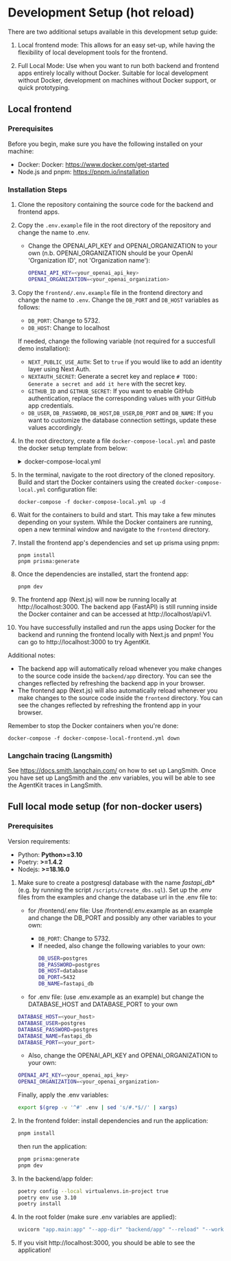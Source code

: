 # Development Setup (hot reload)

There are two additional setups available in this development setup guide:
1. Local frontend mode: This allows for an easy set-up, while having the flexibility of local development tools for the frontend.

2. Full Local Mode: Use when you want to run both backend and frontend apps entirely locally without Docker. Suitable for local development without Docker, development on machines without Docker support, or quick prototyping.

## Local frontend

### Prerequisites
Before you begin, make sure you have the following installed on your machine:
- Docker: Docker: https://www.docker.com/get-started
- Node.js and pnpm: https://pnpm.io/installation

### Installation Steps

1. Clone the repository containing the source code for the backend and frontend apps.

2. Copy the `.env.example` file in the root directory of the repository and change the name to .env.
   - Change the OPENAI_API_KEY and OPENAI_ORGANIZATION to your own (n.b. OPENAI_ORGANIZATION should be your OpenAI 'Organization ID', not 'Organization name'):
      ```sh
      OPENAI_API_KEY=<your_openai_api_key>
      OPENAI_ORGANIZATION=<your_openai_organization>
      ```
3. Copy the `frontend/.env.example` file in the frontend directory and change the name to `.env`. Change the `DB_PORT` and `DB_HOST` variables as follows:
   - `DB_PORT`: Change to 5732.
   - `DB_HOST`: Change to localhost

   If needed, change the following variable (not required for a succesfull demo installation):
   - `NEXT_PUBLIC_USE_AUTH`: Set to `true` if you would like to add an identity layer using Next Auth.
   - `NEXTAUTH_SECRET`: Generate a secret key and replace `# TODO: Generate a secret and add it here` with the secret key.
   - `GITHUB_ID` and `GITHUB_SECRET`: If you want to enable GitHub authentication, replace the corresponding values with your GitHub app credentials.
   - `DB_USER`, `DB_PASSWORD`, `DB_HOST`,`DB_USER`,`DB_PORT` and `DB_NAME`: If you want to customize the database connection settings, update these values accordingly.

4. In the root directory, create a file `docker-compose-local.yml` and paste the docker setup template from below:
   <details><summary>docker-compose-local.yml</summary>

      ```sh
      version: '3.8'

      services:
        fastapi_server:
          container_name: fastapi_server
          build: ./backend
          restart: always
          command: "sh -c 'alembic upgrade head && uvicorn app.main:app --reload --workers 1 --host 0.0.0.0 --port 9090'"
          volumes:
            - ./backend/app:/code
          expose:
            - 9090
          env_file: ".env"
          depends_on:
            - database

        database:
          image: ankane/pgvector:v0.4.1
          restart: always
          container_name: database
          env_file: ".env"
          user: root
          volumes:
            - ./db_docker:/var/lib/postgresql
            - ./scripts/create-dbs.sql:/docker-entrypoint-initdb.d/create-dbs.sql
          ports:
            - 5732:5432 # Remove this on production, use same port as in .env for fastapi_db
          expose:
            - 5732
          environment:
            - POSTGRES_USERNAME=${DATABASE_USER}
            - POSTGRES_PASSWORD=${DATABASE_PASSWORD}
            - POSTGRES_DATABASE=${DATABASE_NAME}
            - POSTGRES_HOST_AUTH_METHOD= "trust"

        redis_server:
          image: redis:alpine
          container_name: redis_server
          restart: always
          ports:
            - 6379:6379 # Remove this on production
          expose:
            - 6379
          env_file: .env
        langchain-playground:
          image: langchain/${_LANGSMITH_IMAGE_PREFIX-}langchainplus-playground@sha256:f61ce9762babcb4a51af3e5b0cc628453ac7087237c5fc8694834de49b56d16e
        langchain-frontend:
          image: langchain/${_LANGSMITH_IMAGE_PREFIX-}langchainplus-frontend@sha256:e0ab157b2b9cb7f75743d45237f0d8ede75a3811d913f234585484255afe5b5a
          ports:
            - 9091:80
          expose:
            - 9091
          environment:
            - NEXT_PUBLIC_BACKEND_URL=http://langchain-backend:1984
          depends_on:
            - langchain-backend
            - langchain-playground
          volumes:
            - ./conf/nginx.conf:/etc/nginx/default.conf:ro
        langchain-backend:
          image: langchain/${_LANGSMITH_IMAGE_PREFIX-}langchainplus-backend@sha256:1196c12308b450548195c10927d469963c7d8e62db0e67f8204c83adb91f9031
          environment:
            - PORT=1984
            - LANGCHAIN_ENV=local_docker
            - LOG_LEVEL=warning
            - OPENAI_API_KEY=${OPENAI_API_KEY}
          ports:
            - 1984:1984
          depends_on:
            - langchain-db
            - langchain-redis
        langchain-db:
          image: postgres:14.1
          command:
            [
              "postgres",
              "-c",
              "log_min_messages=WARNING",
              "-c",
              "client_min_messages=WARNING"
            ]
          environment:
            - POSTGRES_PASSWORD=postgres
            - POSTGRES_USER=postgres
            - POSTGRES_DB=postgres
          volumes:
            - langchain-db-data:/var/lib/postgresql/data
          ports:
            - 5433:5432
        langchain-redis:
          image: redis:7
          ports:
            - 63791:6379
          volumes:
            - langchain-redis-data:/data
        langchain-queue:
          image: langchain/${_LANGSMITH_IMAGE_PREFIX-}langchainplus-backend@sha256:1196c12308b450548195c10927d469963c7d8e62db0e67f8204c83adb91f9031
          environment:
            - LANGCHAIN_ENV=local_docker
            - LOG_LEVEL=warning
          entrypoint: "rq worker --with-scheduler -u redis://langchain-redis:6379 --serializer lc_database.queue.serializer.ORJSONSerializer --worker-class lc_database.queue.worker.Worker --connection-class lc_database.queue.connection.RedisRetry --job-class lc_database.queue.job.AsyncJob"
          depends_on:
            - langchain-redis
        langchain-hub:
          image: langchain/${_LANGSMITH_IMAGE_PREFIX-}langchainhub-backend@sha256:73b4c2c3e7cd81729e766bb4eece2b28883bebf7c710567a21d1a6c114abff5a
          environment:
            - PORT=1985
            - LANGCHAIN_ENV=local_docker
            - LOG_LEVEL=warning
          ports:
            - 1985:1985
          depends_on:
            - langchain-db
            - langchain-redis
        caddy_reverse_proxy:
          container_name: caddy_reverse_proxy
          image: caddy:alpine
          restart: always
          ports:
            - 80:80
            - 9090:9090
            - 443:443
          environment:
            - EXT_ENDPOINT1=${EXT_ENDPOINT1}
            - LOCAL_1=${LOCAL_1}
            - LOCAL_2=${LOCAL_2}
          volumes:
            - ./caddy/Caddyfile:/etc/caddy/Caddyfile
            #- ./static:/code/static
            - caddy_data:/data
            - caddy_config:/config

      volumes:
        caddy_data:
        caddy_config:
        langchain-db-data:
        langchain-redis-data:
      ```
</details>

5. In the terminal, navigate to the root directory of the cloned repository. Build and start the Docker containers using the created `docker-compose-local.yml` configuration file:
   ```
   docker-compose -f docker-compose-local.yml up -d
   ```

6. Wait for the containers to build and start. This may take a few minutes depending on your system. While the Docker containers are running, open a new terminal window and navigate to the `frontend` directory.

7. Install the frontend app's dependencies and set up prisma using pnpm:
   ```
   pnpm install
   pnpm prisma:generate
   ```

8. Once the dependencies are installed, start the frontend app:
   ```
   pnpm dev
   ```

9. The frontend app (Next.js) will now be running locally at http://localhost:3000. The backend app (FastAPI) is still running inside the Docker container and can be accessed at http://localhost/api/v1.

10. You have successfully installed and run the apps using Docker for the backend and running the frontend locally with Next.js and pnpm! You can go to http://localhost:3000 to try AgentKit.

Additional notes:
- The backend app will automatically reload whenever you make changes to the source code inside the `backend/app` directory. You can see the changes reflected by refreshing the backend app in your browser.
- The frontend app (Next.js) will also automatically reload whenever you make changes to the source code inside the `frontend` directory. You can see the changes reflected by refreshing the frontend app in your browser.

Remember to stop the Docker containers when you're done:
```
docker-compose -f docker-compose-local-frontend.yml down
```

### Langchain tracing (Langsmith)

See https://docs.smith.langchain.com/ on how to set up LangSmith. Once you have set up LangSmith and the .env variables, you will be able to see the AgentKit traces in LangSmith.


## Full local mode setup (for non-docker users)

### Prerequisites
Version requirements:
* Python: **Python>=3.10**
* Poetry: **>=1.4.2**
* Nodejs: **>=18.16.0**

1. Make sure to create a postgresql database with the name *fastapi_db** (e.g. by running the script `/scripts/create_dbs.sql`).
Set up the .env files from the examples and change the database url in the .env file to:

   - for /frontend/.env file: Use /frontend/.env.example as an example and change the DB_PORT and possibly any other variables to your own:
      - `DB_PORT`: Change to 5732.
      - If needed, also change the following variables to your own:
         ```sh
         DB_USER=postgres
         DB_PASSWORD=postgres
         DB_HOST=database
         DB_PORT=5432
         DB_NAME=fastapi_db
         ```

   - for .env file: (use .env.example as an example) but change the DATABASE_HOST and DATABASE_PORT to your own
   ```sh
   DATABASE_HOST=<your_host>
   DATABASE_USER=postgres
   DATABASE_PASSWORD=postgres
   DATABASE_NAME=fastapi_db
   DATABASE_PORT=<your_port>
   ```
   - Also, change the OPENAI_API_KEY and OPENAI_ORGANIZATION to your own:
   ```sh
   OPENAI_API_KEY=<your_openai_api_key>
   OPENAI_ORGANIZATION=<your_openai_organization>
   ```

   Finally, apply the .env variables:
   ```sh
   export $(grep -v '^#' .env | sed 's/#.*$//' | xargs)
   ```

2. In the frontend folder:
   install dependencies and run the application:
   ```sh
   pnpm install
   ```
   then run the application:
   ```sh
   pnpm prisma:generate
   pnpm dev
   ```

3. In the backend/app folder:
   ```sh
   poetry config --local virtualenvs.in-project true
   poetry env use 3.10
   poetry install
   ```

4. In the root folder (make sure .env variables are applied):
   ```sh
   uvicorn "app.main:app" "--app-dir" "backend/app" "--reload" "--workers" "1" "--host" "0.0.0.0" "--port" "9090"
   ```

5. If you visit http://localhost:3000, you should be able to see the application!
